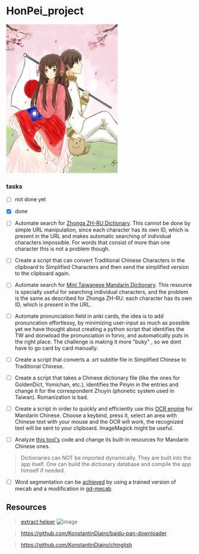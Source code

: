 # HonPei_project
<img src="/assets/img/logo.png" style="height: 400px; width:300px;"/>

### tasks
- [ ] not done yet
- [x] done

- [ ] Automate search for [Zhonga ZH-RU Dictionary](https://www.zhonga.ru/). This cannot be done by simple URL manipulation, since each character has its own ID, which is present in the URL and makes automatic searching of individual characters impossible. For words that consist of more than one character this is not a problem though.
- [ ] Create a script that can convert Traditional Chinese Characters in the clipboard to Simplified Characters and then send the simplified version to the clipboard again.
- [ ] Automate search for [Mini Taiwanese Mandarin Dictionary](https://dict.mini.moe.edu.tw). This resource is specially useful for searching individual characters, and the problem is the same as described for Zhonga ZH-RU: each character has its own ID, which is present in the URL. 
- [ ] Automate pronunciation field in anki cards, the idea is to add pronuncation effortlessy, by minimizing user-input as much as possible 
      yet we have thought about creating a python script that identifies the TW and donwload the pronunciation in forvo, and automatically puts in the right place. The challenge is making it more "buky" , so we dont have to go card by card manually.
- [ ] Create a script that converts a .srt subtitle file in Simplified Chinese to Traditional Chinese.
- [ ] Create a script that takes a Chinese dictionary file (like the ones for GoldenDict, Yomichan, etc.), identifies the Pinyin in the entries and change it for the correspondent Zhuyin (phonetic system used in Taiwan). Romanization is bad.
- [ ] Create a script in order to quickly and efficiently use this [OCR engine](https://github.com/ooooverflow/chinese-ocr) for Mandarin Chinese. Choose a keybind, press it, select an area with Chinese text with your mouse and the OCR will work, the recognized text will be sent to your clipboard. ImageMagick might be useful.
- [ ] Analyze [this tool's](https://github.com/emc2314/arujisho) code and change its built-in resources for Mandarin Chinese ones. 
> Dictionaries can NOT be imported dynamically. They are built into the app itself. One can build the dictionary database and compile the app himself if needed.

- [ ] Word segmentation can be [achieved](https://github.com/KonstantinDjairo/CC-CEDICT-MeCab) by using a trained version of mecab and a modification in [gd-mecab](https://github.com/Ajatt-Tools/gd-tools/#gd-mecab)
## Resources

> [extract helper](https://github.com/KonstantinDjairo/TaiPei_project/blob/main/bin/extract.sh)
![image](https://github.com/KonstantinDjairo/TaiPei_project/assets/53496273/fcfba0f0-4e33-4d6e-a3e4-e3f11e5b18bd)


> https://github.com/KonstantinDjairo/baidu-pan-downloader

> https://github.com/KonstantinDjairo/chinglish
